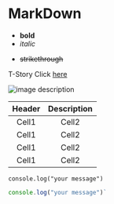 <!-- Heading -->
# MarkDown 

<!-- text -->
* **bold**
* *italic*
- ~~strikethrough~~

<!-- Link -->
T-Story Click [here](https://promanysided.tistory.com/)

<!-- Image -->
![image description](https://img1.daumcdn.net/thumb/R1280x0/?scode=mtistory2&fname=https%3A%2F%2Fblog.kakaocdn.net%2Fdn%2FdMvIoC%2FbtrlVZ6F0nx%2FqZyTn66T4z3Fff4nBwpKIk%2Fimg.jpg)

<!-- Table -->
|Header|Description|
|:--:|:--:|
|Cell1|Cell2|
|Cell1|Cell2|
|Cell1|Cell2|
|Cell1|Cell2|

<!-- Code -->
`console.log("your message")`

```js
console.log("your message")`
```